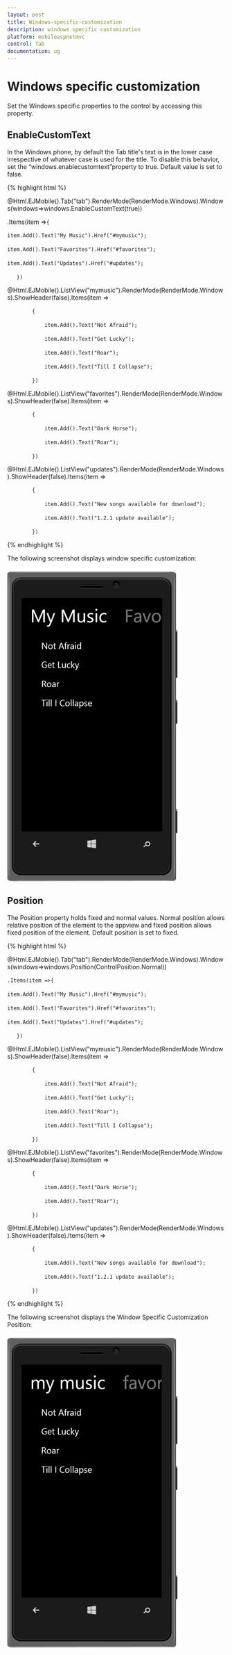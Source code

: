 ```yaml
---
layout: post
title: Windows-specific-customization
description: windows specific customization
platform: mobileaspnetmvc
control: Tab
documentation: ug
---
```


# Windows specific customization

Set the Windows specific properties to the control by accessing this property.

## EnableCustomText

In the Windows phone, by default the Tab title's text is in the lower case irrespective of whatever case is used for the title. To disable this behavior, set the “windows.enablecustomtext”property to true. Default value is set to false. 

{% highlight html %}

@Html.EJMobile().Tab("tab").RenderMode(RenderMode.Windows).Windows(windows=>windows.EnableCustomText(true))

   .Items(item =>{

    item.Add().Text("My Music").Href("#mymusic");

    item.Add().Text("Favorites").Href("#favorites");

    item.Add().Text("Updates").Href("#updates");

       })

<!-- Tab first item -->

@Html.EJMobile().ListView("mymusic").RenderMode(RenderMode.Windows).ShowHeader(false).Items(item =>

            {

                item.Add().Text("Not Afraid");

                item.Add().Text("Get Lucky");

                item.Add().Text("Roar");

                item.Add().Text("Till I Collapse");

            })

<!-- Tab second item -->

@Html.EJMobile().ListView("favorites").RenderMode(RenderMode.Windows).ShowHeader(false).Items(item =>

            {

                item.Add().Text("Dark Horse");

                item.Add().Text("Roar");

            })

<!-- Tab third item -->

@Html.EJMobile().ListView("updates").RenderMode(RenderMode.Windows).ShowHeader(false).Items(item =>

            {

                item.Add().Text("New songs available for download");

                item.Add().Text("1.2.1 update available");

            })

{% endhighlight %}

The following screenshot displays window specific customization:

![C:/Users/vincentxavier/Desktop/Work/Documentation/Complete Doc/Tab/Tab Complete Doc/Screen shots/tab6.png](Windows-specific-customization_images/Windows-specific-customization_img1.png)



## Position

The Position property holds fixed and normal values. Normal position allows relative position of the element to the appview and fixed position allows fixed position of the element. Default position is set to fixed. 

{% highlight html %}

@Html.EJMobile().Tab("tab").RenderMode(RenderMode.Windows).Windows(windows=>windows.Position(ControlPosition.Normal))

    .Items(item =>{

    item.Add().Text("My Music").Href("#mymusic");

    item.Add().Text("Favorites").Href("#favorites");

    item.Add().Text("Updates").Href("#updates");

       })

<!-- Tab first item -->

@Html.EJMobile().ListView("mymusic").RenderMode(RenderMode.Windows).ShowHeader(false).Items(item =>

            {

                item.Add().Text("Not Afraid");

                item.Add().Text("Get Lucky");

                item.Add().Text("Roar");

                item.Add().Text("Till I Collapse");

            })

<!-- Tab second item -->

@Html.EJMobile().ListView("favorites").RenderMode(RenderMode.Windows).ShowHeader(false).Items(item =>

            {

                item.Add().Text("Dark Horse");

                item.Add().Text("Roar");

            })

<!-- Tab third item -->

@Html.EJMobile().ListView("updates").RenderMode(RenderMode.Windows).ShowHeader(false).Items(item =>

            {

                item.Add().Text("New songs available for download");

                item.Add().Text("1.2.1 update available");

            })

{% endhighlight %}

The following screenshot displays the Window Specific Customization Position:

![C:/Users/vincentxavier/Desktop/Work/Documentation/Complete Doc/Tab/Tab Complete Doc/Screen shots/tab7.png](Windows-specific-customization_images/Windows-specific-customization_img2.png)



